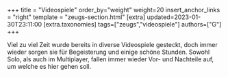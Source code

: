+++
title = "Videospiele"
order_by="weight"
weight=20
insert_anchor_links = "right"
template = "zeugs-section.html"
[extra]
updated=2023-01-30T23:11:00
[extra.taxonomies]
tags=["zeugs","videospiele"]
authors=["G"]
+++

Viel zu viel Zeit wurde bereits in diverse Videospiele gesteckt, doch immer wieder sorgen sie für Begeisterung und einige schöne Stunden.
Sowohl Solo, als auch im Multiplayer, fallen immer wieder Vor- und Nachteile auf, um welche es hier gehen soll.

